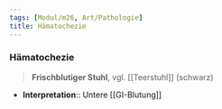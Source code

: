 ```yaml
---
tags: [Modul/m26, Art/Pathologie]
title: Hämatochezie
---
```

### Hämatochezie
> **Frischblutiger Stuhl**, vgl. [[Teerstuhl]] (schwarz)

- **Interpretation**:: Untere [[GI-Blutung]]